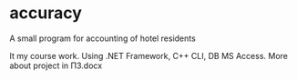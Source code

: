 # accuracy
A small program for accounting of hotel residents

It my course work. Using .NET Framework, C++ CLI, DB MS Access. More about project in ПЗ.docx
